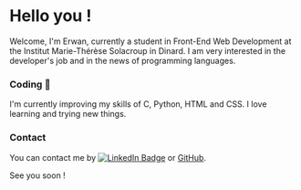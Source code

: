 # Hello you !
Welcome, I'm Erwan, currently a student in Front-End Web Development at the Institut Marie-Thérèse Solacroup in Dinard.
I am very interested in the developer's job and in the news of programming languages.

### Coding 👀
I'm currently improving my skills of C, Python, HTML and CSS.
I love learning and trying new things.

### Contact
You can contact me by [![LinkedIn Badge](https://img.shields.io/badge/-LinkedIn-blue?style=flat-square&logo=Linkedin&logoColor=white&link=https://www.linkedin.com/in/ebrevault/)](https://www.linkedin.com/in/ebrevault/) or [GitHub](https://github.com/erwanbrev&link=https://img.shields.io/github/followers/erwanbrev). 


See you soon !
